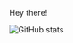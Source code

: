 Hey there! 

![GitHub stats](https://github-readme-stats.vercel.app/api?username=ramon-rs&show_icons=true)  
